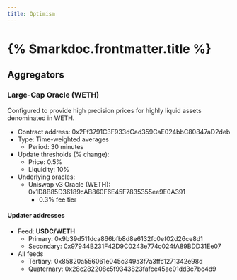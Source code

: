 ```yaml
---
title: Optimism
---
```


# {% $markdoc.frontmatter.title %}

## Aggregators

### Large-Cap Oracle (WETH)

Configured to provide high precision prices for highly liquid assets denominated in WETH.

- Contract address: 0x2Ff3791C3F933dCad359CaE024bbC80847aD2deb
- Type: Time-weighted averages
  - Period: 30 minutes
- Update thresholds (% change):
  - Price: 0.5%
  - Liquidity: 10%
- Underlying oracles:
  - Uniswap v3 Oracle (WETH): 0x1D8B85D36189cAB860F6E45F7835355ee9E0A391
    - 0.3% fee tier

#### Updater addresses
- Feed: **USDC/WETH**
  - Primary: 0x9b39d511dca866bfb8d8e6132fc0ef02d26ce8d1
  - Secondary: 0x97944B231F42D9C0243e774c024fA89BDD31Ee07
- All feeds
  - Tertiary: 0x85820a556061e045c349a3f7a3ffc1271342e98d
  - Quaternary: 0x28c282208c5f9343823fafce45ae01dd3c7bc4d9